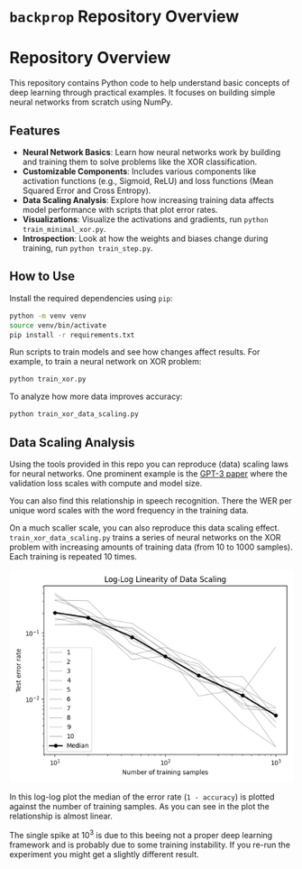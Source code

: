 # `backprop` Repository Overview

# Repository Overview

This repository contains Python code to help understand basic concepts of deep learning through practical examples. It focuses on building simple neural networks from scratch using NumPy.

## Features
- **Neural Network Basics**: Learn how neural networks work by building and training them to solve problems like the XOR classification.
- **Customizable Components**: Includes various components like activation functions (e.g., Sigmoid, ReLU) and loss functions (Mean Squared Error and Cross Entropy).
- **Data Scaling Analysis**: Explore how increasing training data affects model performance with scripts that plot error rates.
- **Visualizations**: Visualize the activations and gradients, run `python train_minimal_xor.py`.
- **Introspection**: Look at how the weights and biases change during training, run `python train_step.py`.

## How to Use

Install the required dependencies using `pip`:
```bash
python -m venv venv
source venv/bin/activate
pip install -r requirements.txt
```

Run scripts to train models and see how changes affect results. For example, to train a neural network on XOR problem:
```bash
python train_xor.py
```
To analyze how more data improves accuracy:
```bash
python train_xor_data_scaling.py
```


## Data Scaling Analysis

Using the tools provided in this repo you can reproduce (data) scaling laws for neural networks. One prominent example is the [GPT-3 paper](https://arxiv.org/abs/2005.14165) where the validation loss scales with compute and model size. 

You can also find this relationship in speech recognition. There the WER per unique word scales with the word frequency in the training data.

On a much scaller scale, you can also reproduce this data scaling effect. `train_xor_data_scaling.py` trains a series of neural networks on the XOR problem with increasing amounts of training data (from 10 to 1000 samples). Each training is repeated 10 times.

![Data Scaling Analysis](xor_data_scaling.png)

In this log-log plot the median of the error rate (`1 - accuracy`) is plotted against the number of training samples.
As you can see in the plot the relationship is almost linear.

The single spike at $10^3$ is due to this beeing not a proper deep learning framework and is probably due to some training instability. If you re-run the experiment you might get a slightly different result.